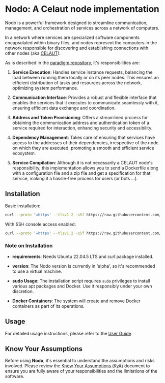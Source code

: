 # Nodo: A Celaut node implementation

Nodo is a powerful framework designed to streamline communication, management, and orchestration of services
across a network of computers.

In a network where
services are specialized software components encapsulated within binary files, and nodes represent the computers in
the network responsible for discovering and establishing connections with other nodes
(aka [CELAUT](https://github.com/celaut-project/paradigm/blob/master/README.md)).

As is described in the [paradigm repository](https://github.com/celaut-project/paradigm/blob/master/README.md#node-responsabilities),
it's responsibilities are:

1. **Service Execution**: Handles service instance requests, balancing the load between running them
locally or on its peer nodes. This ensures an efficient distribution of tasks and resources across the network,
optimizing system performance.

2. **Communication Interface**: Provides a robust and flexible interface that enables the services that it executes
to communicate seamlessly with it, ensuring efficient data exchange and coordination.

3. **Address and Token Provisioning**: Offers a streamlined process for obtaining the communication address and
authentication token of a service required for interaction, enhancing security and accessibility.

4. **Dependency Management**: Takes care of ensuring that services have access to the addresses of their
dependencies, irrespective of the node on which they are executed, promoting a smooth and efficient service ecosystem.

5. **Service Compilation**: Although it is not necessarily a CELAUT node's responsibility, this implementation allows you to send
a Dockerfile along with a configuration file and a zip file and get a specification for that service, making it a hassle-free process for users (or bots ...).


## Installation

Basic installation:
```bash
curl --proto '=https' --tlsv1.2 -sSf https://raw.githubusercontent.com/celaut-project/nodo/master/install.sh | sudo sh
```

With SSH console access enabled:
```bash
curl --proto '=https' --tlsv1.2 -sSf https://raw.githubusercontent.com/celaut-project/nodo/master/bash/enable_ssh.sh | sudo sh
```


### Note on Installation

- **requirements**: Needs Ubuntu 22.04.5 LTS and curl package installed.

- **version**: The Nodo version is currently in 'alpha', so it's recommended to use a virtual machine.

- **sudo Usage**: The installation script requires `sudo` privileges to install various apt packages and Docker. Use it responsibly under your own discretion.

- **Docker Containers**: The system will create and remove Docker containers as part of its operations.


## Usage

For detailed usage instructions, please refer to the [User Guide](docs/USAGE.md).


## Know Your Assumptions

Before using **Nodo**, it's essential to understand the assumptions and risks involved. Please review the [Know Your Assumptions (KyA)](docs/KyA.md)
document to ensure you are fully aware of your responsibilities and the limitations of the software.
